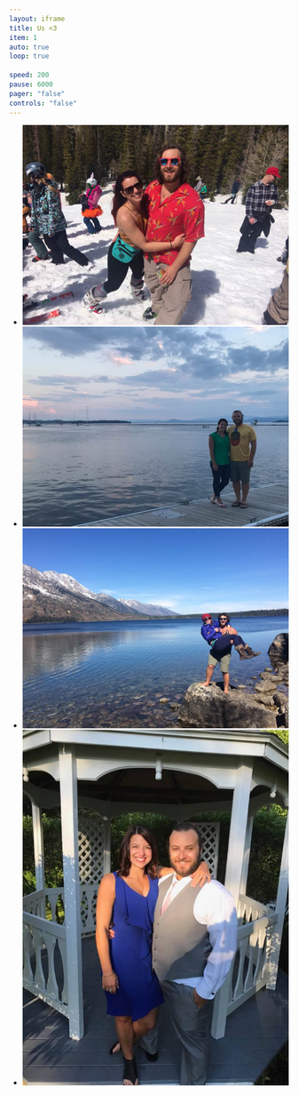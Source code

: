 ```yaml
---
layout: iframe
title: Us <3
item: 1
auto: true
loop: true

speed: 200
pause: 6000
pager: "false"
controls: "false"
---
```


* ![Us Skiing](img/pic_skiing.jpg)
* ![Butlington](img/img_burlington.jpg)
* ![Jackson Trip!](img/img_jackson_2.jpg)
* ![Vermont](img/pic_zs_wedding.jpg)

